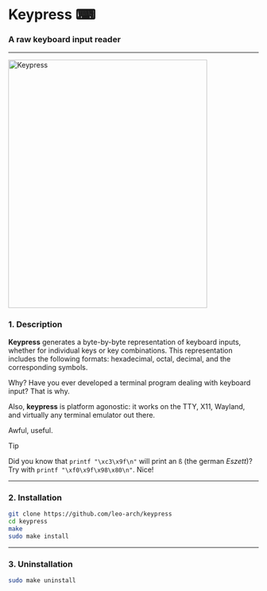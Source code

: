 # Keypress ⌨

### A raw keyboard input reader
---

<img src="https://i.postimg.cc/CMCph7cV/keypress.png" alt="Keypress" width="400" height="500">

### 1. Description

**Keypress** generates a byte-by-byte representation of keyboard inputs, whether for individual keys or key combinations. This representation includes the following formats: hexadecimal, octal, decimal, and the corresponding symbols.

Why? Have you ever developed a terminal program dealing with keyboard input? That is why.

Also, **keypress** is platform agonostic: it works on the TTY, X11, Wayland, and virtually any terminal emulator out there.

Awful, useful.

> [!TIP]
> Did you know that `printf "\xc3\x9f\n"` will print an `ß` (the german _Eszett_)?\
> Try with `printf "\xf0\x9f\x98\x80\n"`. Nice!

---

### 2. Installation

```sh
git clone https://github.com/leo-arch/keypress
cd keypress
make
sudo make install
```

---

### 3. Uninstallation

```sh
sudo make uninstall
```
